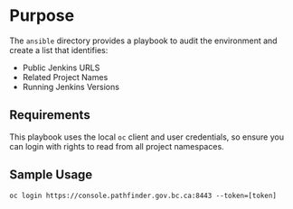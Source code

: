 # Purpose
The `ansible` directory provides a playbook to audit the environment and create a list that identifies: 
- Public Jenkins URLS
- Related Project Names
- Running Jenkins Versions

## Requirements
This playbook uses the local `oc` client and user credentials, so ensure you can login with rights to read from all project namespaces. 


## Sample Usage

```
oc login https://console.pathfinder.gov.bc.ca:8443 --token=[token]

```